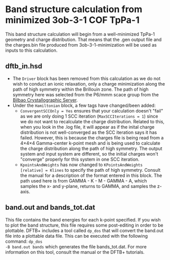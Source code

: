 # Band structure calculation from minimized 3ob-3-1 COF TpPa-1

This band structure calculation will begin from a well-minimized TpPa-1 geometry and charge distribution. That means that the .gen output file and the charges.bin file produced from 3ob-3-1-minimization will be used as inputs to this calculation. 

## dftb_in.hsd

- The <code>Driver</code> block has been removed from this calculation as we do not wish to conduct an ionic relaxation, only a charge minimization along the path of high symmetry within the Brillouin zone. The path of high symmetry here was selected from the P6/mmm scace group from the [Bilbao Crystallographic Server](https://www.cryst.ehu.es/cryst/get_kvec.html). 
- Under the <code>Hamiltonian</code> block, a few tags have changed/been added:
    - <code>ConvergentSCCOnly = Yes</code> ensures that your calculation doesn't "fail" as we are only doing 1 SCC iteration (<code>MaxSCCIterations = 1</code>) since we do not want to recalculate the charge distribution. Related to this, when you look in the .log file, it will appear as if the inital charge distribution is not well-converged as the SCC iteration says it has failed. However, this is because the charges file is being read from a 4×4×4 Gamma-center k-point mesh and is being used to calculate the charge distribution along the path of high symmetry. The output system and input system are different, so the initial charges won't "converge" properly for this system in one SCC iteration.
    - <code>KpointsAndWeights</code> has now changed to <code>KPointsAndWeights [relative] = Klines</code> to specify the path of high symmetry. Consult the manual for a description of the format entered in this block. The path used here is from GAMMA - K - M - GAMMA - A, which samples the x- and y-plane, returns to GAMMA, and samples the z-axis.

## band.out and bands_tot.dat

This file contains the band energies for each k-point specified. If you wish to plot the band structure, this file requires some post-editing in order to be plottable. DFTB+ includes a tool called <code>dp_dos</code> that will convert the band.out file into a plottable data file. This can be executed with the following command: <code>dp_dos -B band.out bands</code> which generates the file bands_tot.dat. For more information on this tool, consult the manual or the DFTB+ tutorials.